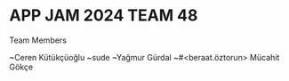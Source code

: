 # APP JAM 2024 TEAM 48
Team Members

~Ceren Kütükçüoğlu
~sude
~Yağmur Gürdal
~#<beraat.öztorun>
Mücahit Gökçe
